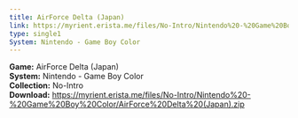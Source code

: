 ```yaml
---
title: AirForce Delta (Japan)
link: https://myrient.erista.me/files/No-Intro/Nintendo%20-%20Game%20Boy%20Color/AirForce%20Delta%20(Japan).zip
type: single1
System: Nintendo - Game Boy Color
---
```

<b>Game:</b> AirForce Delta (Japan)<br>
<b>System:</b> Nintendo - Game Boy Color<br>
<b>Collection:</b> No-Intro<br>
<b>Download:</b> https://myrient.erista.me/files/No-Intro/Nintendo%20-%20Game%20Boy%20Color/AirForce%20Delta%20(Japan).zip